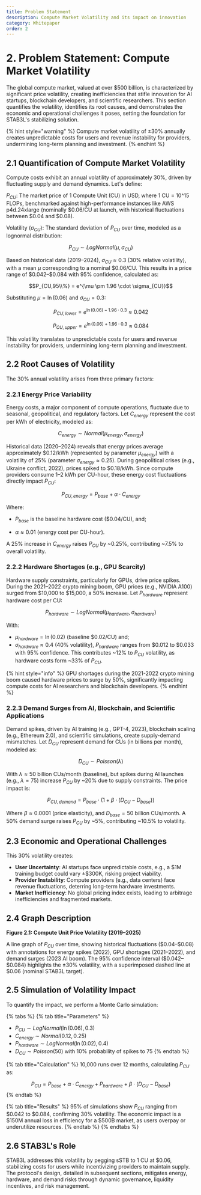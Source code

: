 ```yaml
---
title: Problem Statement
description: Compute Market Volatility and its impact on innovation
category: Whitepaper
order: 2
---
```


# 2. Problem Statement: Compute Market Volatility

The global compute market, valued at over \$500 billion, is characterized by significant price volatility, creating inefficiencies that stifle innovation for AI startups, blockchain developers, and scientific researchers. This section quantifies the volatility, identifies its root causes, and demonstrates the economic and operational challenges it poses, setting the foundation for STAB3L's stabilizing solution.

{% hint style="warning" %}
Compute market volatility of ±30% annually creates unpredictable costs for users and revenue instability for providers, undermining long-term planning and investment.
{% endhint %}

## 2.1 Quantification of Compute Market Volatility

Compute costs exhibit an annual volatility of approximately 30%, driven by fluctuating supply and demand dynamics. Let's define:

$P_{CU}$: The market price of 1 Compute Unit (CU) in USD, where 1 CU = 10^15 FLOPs, benchmarked against high-performance instances like AWS p4d.24xlarge (nominally \$0.06/CU at launch, with historical fluctuations between \$0.04 and \$0.08).

Volatility ($\sigma_{CU}$): The standard deviation of $P_{CU}$ over time, modeled as a lognormal distribution:

$$P_{CU} \sim LogNormal(\mu, \sigma_{CU})$$

Based on historical data (2019–2024), $\sigma_{CU} \approx 0.3$ (30% relative volatility), with a mean $\mu$ corresponding to a nominal \$0.06/CU. This results in a price range of \$0.042–\$0.084 with 95% confidence, calculated as:

$$P_{CU,95\\%} = e^{\mu \pm 1.96 \cdot \sigma_{CU}}$$

Substituting $\mu = \ln(0.06)$ and $\sigma_{CU} = 0.3$:

$$P_{CU,lower} = e^{\ln(0.06) - 1.96 \cdot 0.3} \approx 0.042$$

$$P_{CU,upper} = e^{\ln(0.06) + 1.96 \cdot 0.3} \approx 0.084$$

This volatility translates to unpredictable costs for users and revenue instability for providers, undermining long-term planning and investment.

## 2.2 Root Causes of Volatility

The 30% annual volatility arises from three primary factors:

### 2.2.1 Energy Price Variability

Energy costs, a major component of compute operations, fluctuate due to seasonal, geopolitical, and regulatory factors. Let $C_{energy}$ represent the cost per kWh of electricity, modeled as:

$$C_{energy} \sim Normal(\mu_{energy}, \sigma_{energy})$$

Historical data (2020–2024) reveals that energy prices average approximately \$0.12/kWh (represented by parameter $\mu_{energy}$) with a volatility of 25% (parameter $\sigma_{energy} \approx 0.25$). During geopolitical crises (e.g., Ukraine conflict, 2022), prices spiked to \$0.18/kWh. Since compute providers consume 1–2 kWh per CU-hour, these energy cost fluctuations directly impact $P_{CU}$:

$$P_{CU,energy} = P_{base} + \alpha \cdot C_{energy}$$

Where:

- $P_{base}$ is the baseline hardware cost (\$0.04/CU), and; 

- $\alpha \approx 0.01$ (energy cost per CU-hour). 

A 25% increase in $C_{energy}$ raises $P_{CU}$ by ~0.25%, contributing ~7.5% to overall volatility.

### 2.2.2 Hardware Shortages (e.g., GPU Scarcity)

Hardware supply constraints, particularly for GPUs, drive price spikes. During the 2021–2022 crypto mining boom, GPU prices (e.g., NVIDIA A100) surged from \$10,000 to \$15,000, a 50% increase. Let $P_{hardware}$ represent hardware cost per CU:

$$P_{hardware} \sim LogNormal(\mu_{hardware}, \sigma_{hardware})$$

With:

- $\mu_{hardware} = \ln(0.02)$ (baseline \$0.02/CU) and;
-  $\sigma_{hardware} \approx 0.4$ (40% volatility), $P_{hardware}$ ranges from \$0.012 to \$0.033 with 95% confidence. This contributes ~12% to $P_{CU}$ volatility, as hardware costs form ~33% of $P_{CU}$.

{% hint style="info" %}
GPU shortages during the 2021-2022 crypto mining boom caused hardware prices to surge by 50%, significantly impacting compute costs for AI researchers and blockchain developers.
{% endhint %}

### 2.2.3 Demand Surges from AI, Blockchain, and Scientific Applications

Demand spikes, driven by AI training (e.g., GPT-4, 2023), blockchain scaling (e.g., Ethereum 2.0), and scientific simulations, create supply-demand mismatches. Let $D_{CU}$ represent demand for CUs (in billions per month), modeled as:

$$D_{CU} \sim Poisson(\lambda)$$

With $\lambda \approx 50$ billion CUs/month (baseline), but spikes during AI launches (e.g., $\lambda = 75$) increase $P_{CU}$ by ~20% due to supply constraints. The price impact is:

$$P_{CU,demand} = P_{base} \cdot (1 + \beta \cdot (D_{CU} - D_{base}))$$

Where $\beta \approx 0.0001$ (price elasticity), and $D_{base} = 50$ billion CUs/month. A 50% demand surge raises $P_{CU}$ by ~5%, contributing ~10.5% to volatility.

## 2.3 Economic and Operational Challenges

This 30% volatility creates:

- **User Uncertainty**: AI startups face unpredictable costs, e.g., a \$1M training budget could vary ±\$300K, risking project viability.
- **Provider Instability**: Compute providers (e.g., data centers) face revenue fluctuations, deterring long-term hardware investments.
- **Market Inefficiency**: No global pricing index exists, leading to arbitrage inefficiencies and fragmented markets.

## 2.4 Graph Description

**Figure 2.1: Compute Unit Price Volatility (2019–2025)**

A line graph of $P_{CU}$ over time, showing historical fluctuations (\$0.04–\$0.08) with annotations for energy spikes (2022), GPU shortages (2021–2022), and demand surges (2023 AI boom). The 95% confidence interval (\$0.042–\$0.084) highlights the ±30% volatility, with a superimposed dashed line at \$0.06 (nominal STAB3L target).

## 2.5 Simulation of Volatility Impact

To quantify the impact, we perform a Monte Carlo simulation:

{% tabs %}
{% tab title="Parameters" %}
- $P_{CU} \sim LogNormal(\ln(0.06), 0.3)$
- $C_{energy} \sim Normal(0.12, 0.25)$
- $P_{hardware} \sim LogNormal(\ln(0.02), 0.4)$
- $D_{CU} \sim Poisson(50)$ with 10% probability of spikes to 75
{% endtab %}

{% tab title="Calculation" %}
10,000 runs over 12 months, calculating $P_{CU}$ as:

$$P_{CU} = P_{base} + \alpha \cdot C_{energy} + P_{hardware} + \beta \cdot (D_{CU} - D_{base})$$
{% endtab %}

{% tab title="Results" %}
95% of simulations show $P_{CU}$ ranging from \$0.042 to \$0.084, confirming 30% volatility. The economic impact is a \$150M annual loss in efficiency for a \$500B market, as users overpay or underutilize resources.
{% endtab %}
{% endtabs %}

## 2.6 STAB3L's Role

STAB3L addresses this volatility by pegging sSTB to 1 CU at \$0.06, stabilizing costs for users while incentivizing providers to maintain supply. The protocol's design, detailed in subsequent sections, mitigates energy, hardware, and demand risks through dynamic governance, liquidity incentives, and risk management. 